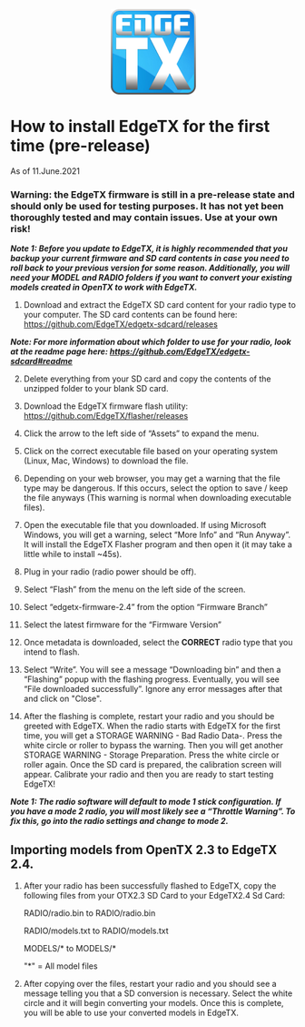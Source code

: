 <p align="center">
<a href="url"><img src="https://github.com/EdgeTX/edgetx.github.io/blob/master/images/edgetx-v2.png" align="center" height="150" width="150" ></a>

# How to install EdgeTX for the first time (pre-release)
As of 11.June.2021

### Warning: the EdgeTX firmware is still in a pre-release state and should only be used for testing purposes. It has not yet been thoroughly tested and may contain issues. Use at your own risk!
_**Note 1: Before you update to EdgeTX, it is highly recommended that you backup your current firmware and SD card contents in case you need to roll back to your previous version for some reason. Additionally, you will need your MODEL and RADIO folders if you want to convert your existing models created in OpenTX to work with EdgeTX.**_


1. Download and extract the EdgeTX SD card content for your radio type to your computer. The SD card contents can be found here: https://github.com/EdgeTX/edgetx-sdcard/releases

_**Note: For more information about which folder to use for your radio, look at the readme page here: https://github.com/EdgeTX/edgetx-sdcard#readme**_

2. Delete everything from your SD card and copy the contents of the unzipped folder to your blank SD card.

3. Download the EdgeTX firmware flash utility: https://github.com/EdgeTX/flasher/releases

4. Click the arrow to the left side of “Assets” to expand the menu.

5. Click on the correct executable file based on your operating system (Linux, Mac, Windows) to download the file.

6. Depending on your web browser, you may get a warning that the file type may be dangerous. If this occurs, select the option to save / keep the file 
   anyways (This warning is normal when downloading executable files). 

7. Open the executable file that you downloaded. If using Microsoft Windows, you will get a warning, select “More Info” and “Run Anyway”. It will install 
   the EdgeTX Flasher program and then open it (it may take a little while to install ~45s).

8. Plug in your radio (radio power should be off).

9. Select “Flash” from the menu on the left side of the screen.

10. Select “edgetx-firmware-2.4” from the option “Firmware Branch”

11. Select the latest firmware for the “Firmware Version”

12. Once metadata is downloaded, select the **CORRECT** radio type that you intend to flash.

13. Select “Write”.  You will see a message “Downloading bin” and then a “Flashing” popup with the flashing progress. Eventually, you will see “File downloaded successfully”. Ignore any error messages after that and click on "Close". 

14. After the flashing is complete, restart your radio and you should be greeted with EdgeTX. When the radio starts with EdgeTX for the first time, you will get a STORAGE WARNING - Bad Radio Data-. Press the white circle or roller to bypass the warning. Then you will get another STORAGE WARNING - Storage Preparation. Press the white circle or roller again. Once the SD card is prepared, the calibration screen will appear. Calibrate your radio and then you are ready to start testing EdgeTX!

_**Note 1: The radio software will default to mode 1 stick configuration. If you have a mode 2 radio, you will most likely see a “Throttle Warning”. To fix this, go into the radio settings and change to mode 2.**_

## Importing models from OpenTX 2.3 to EdgeTX 2.4.

1. After your radio has been successfully flashed to EdgeTX, copy the following files from your OTX2.3 SD Card to your EdgeTX2.4 Sd Card:

     RADIO/radio.bin to RADIO/radio.bin

     RADIO/models.txt to RADIO/models.txt

     MODELS/* to MODELS/*

     "*" = All model files

2. After copying over the files, restart your radio and you should see a message telling you that a SD conversion is necessary. Select the white circle and it will begin converting your models. Once this is complete, you will be able to use your converted models in EdgeTX.



